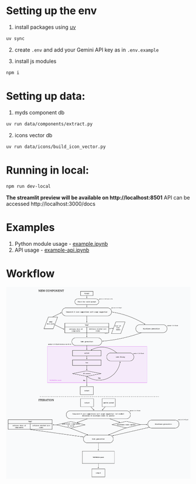 # Setting up the env
1. install packages using [uv](https://github.com/astral-sh/uv)
```sh
uv sync
```

2. create `.env` and add your Gemini API key as in `.env.example`

3. install js modules
```sh
npm i
```

# Setting up data:
1. myds component db
```sh
uv run data/components/extract.py
```

2. icons vector db
```sh
uv run data/icons/build_icon_vector.py
```

# Running in local:
```sh
npm run dev-local
```
**The streamlit preview will be available on http://localhost:8501**
API can be accessed http://localhost:3000/docs

# Examples
1. Python module usage - [example.ipynb](examples/example.ipynb)
2. API usage - [example-api.ipynb](examples/example-api.ipynb)

# Workflow
![workflow](process.png)